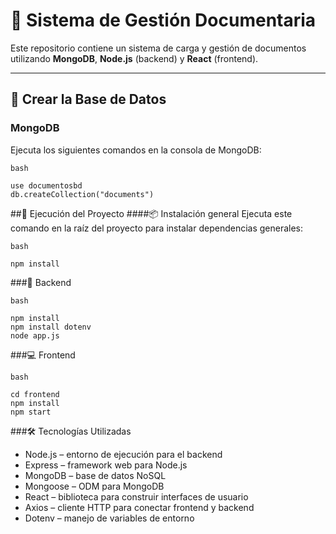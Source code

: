 # 📄 Sistema de Gestión Documentaria

Este repositorio contiene un sistema de carga y gestión de documentos utilizando **MongoDB**, **Node.js** (backend) y **React** (frontend).

---

## 🧱 Crear la Base de Datos

### MongoDB

Ejecuta los siguientes comandos en la consola de MongoDB:
```
bash

use documentosbd
db.createCollection("documents")
```
##🚀 Ejecución del Proyecto
####📦 Instalación general
Ejecuta este comando en la raíz del proyecto para instalar dependencias generales:

```
bash

npm install
```
###🔧 Backend
```
bash

npm install
npm install dotenv
node app.js
```
###💻 Frontend
```
bash

cd frontend
npm install
npm start
```
###🛠️ Tecnologías Utilizadas
- Node.js – entorno de ejecución para el backend
- Express – framework web para Node.js
- MongoDB – base de datos NoSQL
- Mongoose – ODM para MongoDB
- React – biblioteca para construir interfaces de usuario
- Axios – cliente HTTP para conectar frontend y backend
- Dotenv – manejo de variables de entorno

